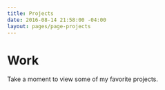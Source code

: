 ```yaml
---
title: Projects
date: 2016-08-14 21:58:00 -04:00
layout: pages/page-projects
---
```


# Work

Take a moment to view some of my favorite projects.